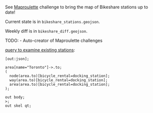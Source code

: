 See [Maproulette](https://mpr.lt/c/45294) challenge to bring the map of Bikeshare stations up to date!


Current state is in `bikeshare_stations.geojson`.

Weekly diff is in `bikeshare_diff.geojson`.

TODO:
	- Auto-creator of Maproulette challenges

[query to examine existing stations](https://overpass-turbo.eu/s/1LGI):
```
[out:json];

area[name="Toronto"]->.to;
(
  node(area.to)[bicycle_rental=docking_station];
  way(area.to)[bicycle_rental=docking_station];
  area(area.to)[bicycle_rental=docking_station];
);

out body;
>;
out skel qt;

```
